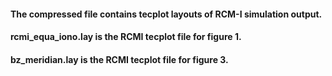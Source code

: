 #### The compressed file contains tecplot layouts of RCM-I simulation output.

#### rcmi_equa_iono.lay is the RCMI tecplot file for figure 1.
#### bz_meridian.lay is the RCMI tecplot file for figure 3.
